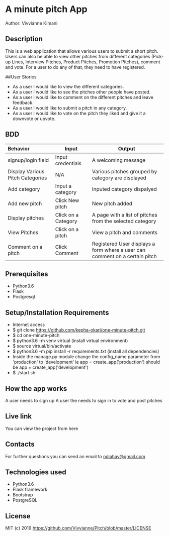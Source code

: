 # A minute pitch App

Author: Vivvianne Kimani

## Description

This is a web application that allows various users to submit a short pitch. Users can also be able to view other pitches from different categories (Pick-up Lines, Interview Pitches, Product Pitches, Promotion Pitches), comment and vote. For a user to do any of that, they need to have registered.

##User Stories

* As a user I would like to view the different categories.
* As a user I would like to see the pitches other people have posted.
* As a user I would like to comment on the different pitches and leave feedback.
* As a user I would like to submit a pitch in any category.
* As a user I would like to vote on the pitch they liked and give it a downvote or upvote.

## BDD

| Behavior | Input | Output |
|:---------|-------|--------|
|signup/login field| Input credentials | A welcoming message |
| Display Various Pitch Categories | N/A | Various pitches grouped by category are displayed |
| Add category | Input a category | Inputed category dispalyed |
| Add new pitch | Click New pitch | New pitch added |
| Display pitches | Click on a Category | A page with a list of pitches from the selected category |
|  View Pitches | Click on a pitch | View a pitch and comments |
| Comment on a pitch | Click Comment | Registered User displays a form where a user can comment on a certain pitch |

##  Prerequisites
* Python3.6
* Flask
* Postgresql

## Setup/Installation Requirements
* Internet access
* $ git clone https://github.com/kepha-okari/one-minute-pitch.git
* $ cd one-minute-pitch
* $ python3.6 -m venv virtual (install virtual environment)
* $ source virtual/bin/activate
* $ python3.6 -m pip install -r requirements.txt (install all dependencies)
* Inside the manage.py module change the config_name parameter from 'production' to 'development' ie app = create_app('production') should be app = create_app('development')
* $ ./start.sh

## How the app works
A user needs to sign up
A user the needs to sign in to vote and post pitches

## Live link
You can view the project from here 

## Contacts
For further questions you can send an email to ndiahav@gmail.com

## Technologies used 

* Python3.6
* Flask framework
* Bootstrap
* PostgreSQL

## License

MIT (c) 2019 https://github.com/Vivvianne/Pitch/blob/master/LICENSE